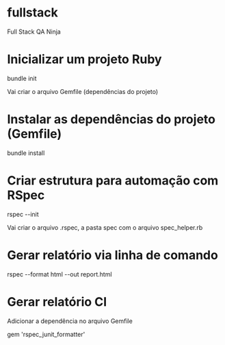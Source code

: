 # fullstack
Full Stack QA Ninja

# Inicializar um projeto Ruby

bundle init

Vai criar o arquivo Gemfile (dependências do projeto)

# Instalar as dependências do projeto (Gemfile)

bundle install

# Criar estrutura para automação com RSpec

rspec --init

Vai criar o arquivo .rspec, a pasta spec com o arquivo spec_helper.rb

# Gerar relatório via linha de comando

rspec --format html --out report.html

# Gerar relatório CI

Adicionar a dependência no arquivo Gemfile

gem 'rspec_junit_formatter'
